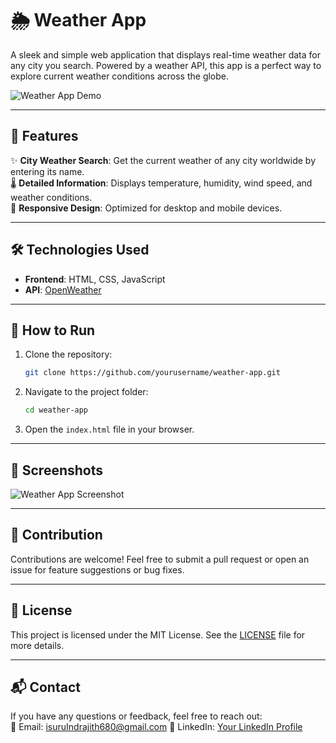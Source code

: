 
# 🌦️ Weather App  

A sleek and simple web application that displays real-time weather data for any city you search. Powered by a weather API, this app is a perfect way to explore current weather conditions across the globe.  

![Weather App Demo]([https://via.placeholder.com/800x400.png?text=Insert+Your+App+Screenshot+Here](https://github.com/IsuruIndrajith/Weather-App/blob/main/Screen%20Shots/ss1.png))

---

## 🚀 Features  
✨ **City Weather Search**: Get the current weather of any city worldwide by entering its name.  
🌡️ **Detailed Information**: Displays temperature, humidity, wind speed, and weather conditions.  
🎨 **Responsive Design**: Optimized for desktop and mobile devices.  

---

## 🛠️ Technologies Used  
- **Frontend**: HTML, CSS, JavaScript  
- **API**: [OpenWeather]([https://openweathermap.org/](https://openweathermap.org/))  

---

## 🎯 How to Run  
1. Clone the repository:  
   ```bash
   git clone https://github.com/yourusername/weather-app.git
   ```
2. Navigate to the project folder:  
   ```bash
   cd weather-app
   ```
3. Open the `index.html` file in your browser.  

---

## 🌟 Screenshots  
![Weather App Screenshot]([https://via.placeholder.com/800x400.png?text=Insert+Screenshot+Here](https://github.com/IsuruIndrajith/Weather-App/blob/main/Screen%20Shots/Weather-App.png))

---

## 🤝 Contribution  
Contributions are welcome! Feel free to submit a pull request or open an issue for feature suggestions or bug fixes.  

---

## 📜 License  
This project is licensed under the MIT License. See the [LICENSE](LICENSE) file for more details.  

---

## 📬 Contact  
If you have any questions or feedback, feel free to reach out:  
📧 Email: isuruIndrajith680@gmail.com 
💼 LinkedIn: [Your LinkedIn Profile](www.linkedin.com/in/isuru-indrajith-387ab7278)  

